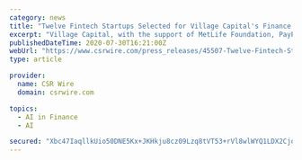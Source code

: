 ```yaml
---
category: news
title: "Twelve Fintech Startups Selected for Village Capital's Finance Forward Latin America 2020 Accelerator"
excerpt: "Village Capital, with the support of MetLife Foundation, PayPal, and Moody’s, today announced the twelve early-stage fintech startups selected to take part in Finance Forward Latin America 2020. An accelerator,"
publishedDateTime: 2020-07-30T16:21:00Z
webUrl: "https://www.csrwire.com/press_releases/45507-Twelve-Fintech-Startups-Selected-for-Village-Capital-s-Finance-Forward-Latin-America-2020-Accelerator"
type: article

provider:
  name: CSR Wire
  domain: csrwire.com

topics:
  - AI in Finance
  - AI

secured: "Xbc47IaqllkUio50DNE5Kx+JKHkju8cz09Lzq8tVT53+rVl8wlWYQ1LDX2CjqhvEupgrJa9mjnKtT9KV64uFNnNbf/4Aqy1Xn9NxHg4HzYCwQVcnsflGDhj0Ynv/pMBShQPt5PN8hT5zJSn08coXZDgri58rafUv33UvjyH9/eyOO6IQS0syVwt816EjXTEYFMrCjPVOf3mWfnxz74ZWY9iIZzRyxQmaqNQn9N1Wne2ME4K6vRbjYn2Ii3s6ouUHSH3y7ymBJLSOd/Do6ud6mAg9RN7VDO4TqopBtJfVQ51cbagdJxoEqKKEDrESFQfpvfhBIWjfeyhHtb4qkdKNkg==;VwxVfF5N0MwvU3ou8P11cQ=="
---
```


